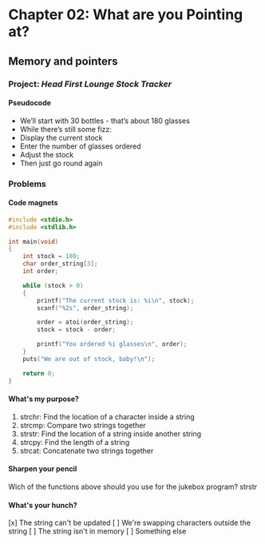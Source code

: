 # Chapter 02: What are you Pointing at?
## Memory and pointers


### Project: *Head First Lounge Stock Tracker*
#### Pseudocode
- We’ll start with 30 bottles - that’s about 180 glasses
- While there’s still some fizz:
- Display the current stock
- Enter the number of glasses ordered
- Adjust the stock
- Then just go round again
### Problems

#### Code magnets

```c
#include <stdio.h>
#include <stdlib.h>

int main(void)
{
    int stock = 180;
    char order_string[3];
    int order;

    while (stock > 0)
    {
        printf("The current stock is: %i\n", stock);
        scanf("%2s", order_string);

        order = atoi(order_string);
        stock = stock - order;

        printf("You ordered %i glasses\n", order);
    }
    puts("We are out of stock, baby!\n");

    return 0;
}

```
#### What's my purpose?
1. strchr: Find the location of a character inside a string
2. strcmp: Compare two strings together
3. strstr: Find the location of a string inside another string  
4. strcpy: Find the length of a string
5. strcat: Concatenate two strings together  

#### Sharpen your pencil
Wich of the functions above should you use for the jukebox program?
strstr

#### What's your hunch?
[x] The string can't be updated
[ ] We're swapping characters outside the string
[ ] The string isn't in memory
[ ] Something else

